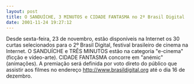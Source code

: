 ```yaml
---
layout: post
title: O SANDUÍCHE, 3 MINUTOS e CIDADE FANTASMA no 2º Brasil Digital
date: 2001-11-24 19:27:12
---
```

Desde sexta-feira, 23 de novembro, estão disponíveis na Internet os 30 curtas selecionados para o 2º Brasil Digital, festival brasileiro de cinema na Internet. O SANDUÍCHE e TRÊS MINUTOS estão na categoria "e-cinema" (ficção e vídeo-arte). CIDADE FANTASMA concorre em "anémic" (animações). A premiação será definida por voto direto do público que assistir aos filmes no endereço http://www.brasildigital.org até o dia 16 de dezembro.